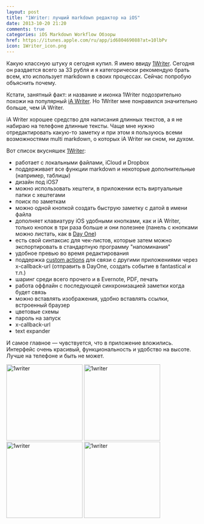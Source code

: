```yaml
---
layout: post
title: "1Writer: лучший markdown редактор на iOS"
date: 2013-10-20 21:20
comments: true
categories: iOS Markdown Workflow Обзоры
href: https://itunes.apple.com/ru/app/id680469088?at=10lbPv
icon: 1Writer_icon.png
---
```

Какую классную штуку я сегодня купил. Я имею ввиду [1Writer](https://itunes.apple.com/ru/app/id680469088?at=10lbPv). Сегодня он раздается всего за 33 рубля и я категорически рекомендую брать всем, кто использует markdown в своих процессах. Сейчас попробую объяснить почему.

Кстати, занятный факт: и название и иконка 1Writer подозрительно похожи на популярный [iA Writer](https://itunes.apple.com/ru/app/id392502056?at=10lbPv). Но 1Writer мне понравился значительно больше, чем iA Writer.

iA Writer хорошее средство для написания длинных текстов, а я не набираю на телефоне длинные тексты. Чаще мне нужно отредактировать какую-то заметку и при этом я пользуюсь всеми возможностями multi markdown, о которых iA Writer ни сном, ни духом.

Вот список вкусняшек [1Writer](https://itunes.apple.com/ru/app/id680469088?at=10lbPv):

- работает с локальными файлами, iCloud и Dropbox
- поддерживает все функции markdown и некоторые дополнительные (например, таблицы)
- дизайн под iOS7
- можно использовать хештеги, в приложении есть виртуальные папки с хештегами
- поиск по заметкам
- можно одной кнопкой создать быструю заметку с датой в имени файла
- дополняет клавиатуру iOS удобными кнопками, как и iA Writer, только кнопок в три раза больше и они полезнее (панель с кнопками можно листать, как в [Day One](https://itunes.apple.com/ru/app/id421706526?mt=8&at=10lbPv))
- есть свой синтаксис для чек-листов, которые затем можно экспортировать в стандартную программу "напоминания"
- удобное превью во время редактирования
- поддержка [custom actions](http://1writerapp.com/actions) для связи с другими приложениями через x-callback-url (отправить в DayOne, создать событие в fantastical и т.п.)
- шаринг среди всего прочего и в Evernote, PDF, печать
- работа оффлайн с последующей синхронизацией заметки когда будет связь
- можно вставлять изображения, удобно вставлять ссылки, встроенный браузер
- цветовые схемы
- пароль на запуск
- x-callback-url
- text expander

И самое главное — чувствуется, что в приложение вложились. Интерфейс очень красивый, функциональность и удобство на высоте. Лучше на телефоне и быть не может.
<!--more-->

<a class="screenshot" href="https://www.monosnap.com/image/3cOlTLJzKe3rKYLWoBVXYLzQE.png" rel="screenshot" title=""><img src="https://www.monosnap.com/image/3cOlTLJzKe3rKYLWoBVXYLzQE.png" alt="1writer" style="width: 200px;" /></a>
<a class="screenshot" href="https://www.monosnap.com/image/gl1tz2IYyQFoRwK0Xq6nDyhDl.png" rel="screenshot" title=""><img src="https://www.monosnap.com/image/gl1tz2IYyQFoRwK0Xq6nDyhDl.png" alt="1writer" style="width: 200px;" /></a>
<a class="screenshot" href="https://www.monosnap.com/image/Aub45l6Xd2JHmTdSSrqs9FGgK.png" rel="screenshot" title=""><img src="https://www.monosnap.com/image/Aub45l6Xd2JHmTdSSrqs9FGgK.png" alt="1writer" style="width: 200px;" /></a>
<a class="screenshot" href="https://www.monosnap.com/image/HFNgousawh52zAMhuCgSgVcaZ.png" rel="screenshot" title=""><img src="https://www.monosnap.com/image/HFNgousawh52zAMhuCgSgVcaZ.png" alt="1writer" style="width: 200px;" /></a>